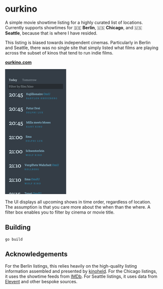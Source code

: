 # ourkino

A simple movie showtime listing for a highly curated list of locations. Currently supports showtimes for 🇩🇪 **Berlin**, 🇺🇸 **Chicago**, and 🇺🇸 **Seattle**, because that is where I have resided.

This listing is biased towards independent cinemas. Particularly in Berlin and Seattle, there was no single site that simply listed what films are playing across the subset of kinos that tend to run indie films.

**[ourkino.com](https://ourkino.com)**

![screenshot](./assets/screenshot.png)

The UI displays all upcoming shows in time order, regardless of location. The assumption is that you care more about the when than the where. A filter box enables you to filter by cinema or movie title.

## Building

```shell
go build
```

## Acknowledgements

For the Berlin listings, this relies heavily on the high-quality listing information assembled and presented by [kinoheld](https://www.kinoheld.de/). For the Chicago listings, it uses the showtime feeds from [IMDb](https://www.imdb.com/). For Seattle listings, it uses data from [Elevent](https://getelevent.com) and other bespoke sources.
